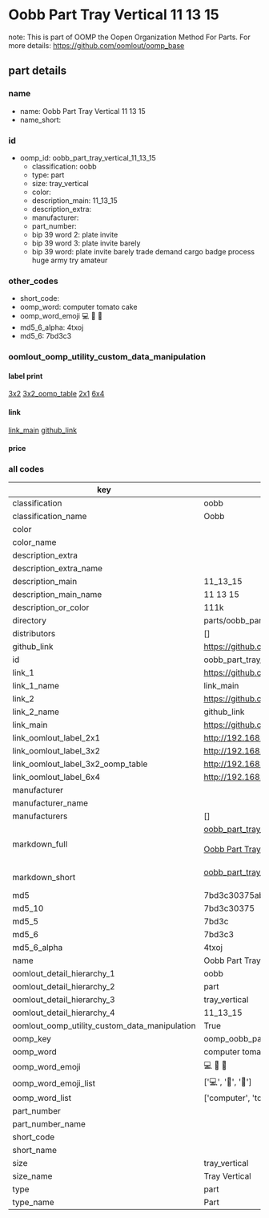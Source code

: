 # Oobb Part Tray Vertical 11 13 15  

note: This is part of OOMP the Oopen Organization Method For Parts. For more details: https://github.com/oomlout/oomp_base

##  part details





### name
* name: Oobb Part Tray Vertical 11 13 15
* name_short: 
### id
* oomp_id: oobb_part_tray_vertical_11_13_15
  * classification: oobb
  * type: part
  * size: tray_vertical
  * color: 
  * description_main: 11_13_15
  * description_extra: 
  * manufacturer: 
  * part_number: 
  * bip 39 word 2: plate invite
  * bip 39 word 3: plate invite barely
  * bip 39 word: plate invite barely trade demand cargo badge process huge army try amateur

### other_codes
* short_code: 
* oomp_word: computer tomato cake
* oomp_word_emoji :computer: :tomato: :cake:
* md5_6_alpha: 4txoj
* md5_6: 7bd3c3






### oomlout_oomp_utility_custom_data_manipulation
#### label print
[3x2](http://192.168.1.245:1112/?label=oomp%204txoj)
[3x2_oomp_table](http://192.168.1.107:1112/?label=oomp%204txoj)
[2x1](http://192.168.1.242:1112/?label=oomp%204txoj)
[6x4](http://192.168.1.55:1112/?label=oomp%204txoj)    

#### link

[link_main](https://github.com/oomlout/oomlout_oomp_current_version_messy/tree/main/parts/oobb_part_tray_vertical_11_13_15) [github_link](https://github.com/oomlout/oomlout_oomp_part_src/tree/main/parts/oobb_part_tray_vertical_11_13_15)                             

#### price







### all codes 
| key | value |  
| --- | --- |  
| classification | oobb |  
| classification_name | Oobb |  
| color |  |  
| color_name |  |  
| description_extra |  |  
| description_extra_name |  |  
| description_main | 11_13_15 |  
| description_main_name | 11 13 15 |  
| description_or_color | 111k |  
| directory | parts/oobb_part_tray_vertical_11_13_15 |  
| distributors | [] |  
| github_link | https://github.com/oomlout/oomlout_oomp_part_src/tree/main/parts/oobb_part_tray_vertical_11_13_15 |  
| id | oobb_part_tray_vertical_11_13_15 |  
| link_1 | https://github.com/oomlout/oomlout_oomp_current_version_messy/tree/main/parts/oobb_part_tray_vertical_11_13_15 |  
| link_1_name | link_main |  
| link_2 | https://github.com/oomlout/oomlout_oomp_part_src/tree/main/parts/oobb_part_tray_vertical_11_13_15 |  
| link_2_name | github_link |  
| link_main | https://github.com/oomlout/oomlout_oomp_current_version_messy/tree/main/parts/oobb_part_tray_vertical_11_13_15 |  
| link_oomlout_label_2x1 | http://192.168.1.242:1112/?label=oomp%204txoj |  
| link_oomlout_label_3x2 | http://192.168.1.245:1112/?label=oomp%204txoj |  
| link_oomlout_label_3x2_oomp_table | http://192.168.1.107:1112/?label=oomp%204txoj |  
| link_oomlout_label_6x4 | http://192.168.1.55:1112/?label=oomp%204txoj |  
| manufacturer |  |  
| manufacturer_name |  |  
| manufacturers | [] |  
| markdown_full | [oobb_part_tray_vertical_11_13_15](https://github.com/oomlout/oomlout_oomp_current_version_messy/tree/main/parts/oobb_part_tray_vertical_11_13_15)<br>[](https://github.com/oomlout/oomlout_oomp_current_version_messy/tree/main/parts/oobb_part_tray_vertical_11_13_15)<br>[Oobb Part Tray Vertical 11 13 15](https://github.com/oomlout/oomlout_oomp_current_version_messy/tree/main/parts/oobb_part_tray_vertical_11_13_15)<br><br> |  
| markdown_short | [oobb_part_tray_vertical_11_13_15](https://github.com/oomlout/oomlout_oomp_current_version_messy/tree/main/parts/oobb_part_tray_vertical_11_13_15)<br><br> |  
| md5 | 7bd3c30375ab822c8a9d1e6a251d8531 |  
| md5_10 | 7bd3c30375 |  
| md5_5 | 7bd3c |  
| md5_6 | 7bd3c3 |  
| md5_6_alpha | 4txoj |  
| name | Oobb Part Tray Vertical 11 13 15 |  
| oomlout_detail_hierarchy_1 | oobb |  
| oomlout_detail_hierarchy_2 | part |  
| oomlout_detail_hierarchy_3 | tray_vertical |  
| oomlout_detail_hierarchy_4 | 11_13_15 |  
| oomlout_oomp_utility_custom_data_manipulation | True |  
| oomp_key | oomp_oobb_part_tray_vertical_11_13_15 |  
| oomp_word | computer tomato cake |  
| oomp_word_emoji | :computer: :tomato: :cake: |  
| oomp_word_emoji_list | [':computer:', ':tomato:', ':cake:'] |  
| oomp_word_list | ['computer', 'tomato', 'cake'] |  
| part_number |  |  
| part_number_name |  |  
| short_code |  |  
| short_name |  |  
| size | tray_vertical |  
| size_name | Tray Vertical |  
| type | part |  
| type_name | Part |  
